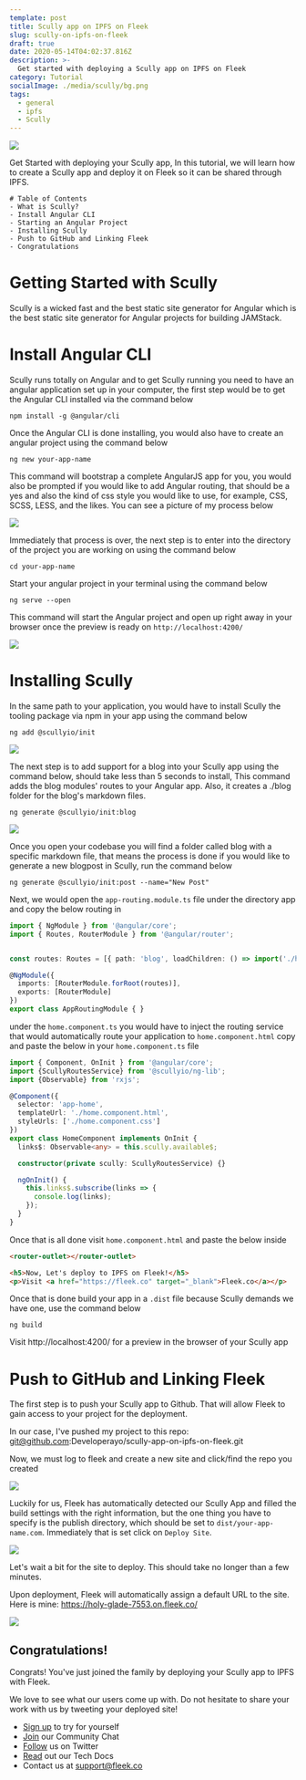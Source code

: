 ```yaml
---
template: post
title: Scully app on IPFS on Fleek
slug: scully-on-ipfs-on-fleek
draft: true
date: 2020-05-14T04:02:37.816Z
description: >-
  Get started with deploying a Scully app on IPFS on Fleek
category: Tutorial
socialImage: ./media/scully/bg.png
tags:
  - general
  - ipfs
  - Scully
---
```


![](images/scully/bg.png)

Get Started with deploying your Scully app, In this tutorial, we will learn how to create a Scully app and deploy it on Fleek so it can be shared through IPFS.

```
# Table of Contents
- What is Scully?
- Install Angular CLI
- Starting an Angular Project
- Installing Scully
- Push to GitHub and Linking Fleek
- Congratulations
```

# Getting Started with Scully

Scully is a wicked fast and the best static site generator for Angular which is the best static site generator for Angular projects for building JAMStack.

# Install Angular CLI

Scully runs totally on Angular and to get Scully running you need to have an angular application set up in your computer, the first step would be to get the Angular CLI installed via the command below

```
npm install -g @angular/cli
```

Once the Angular CLI is done installing, you would also have to create an angular project using the command below

```
ng new your-app-name
```

This command will bootstrap a complete AngularJS app for you, you would also be prompted if you would like to add Angular routing, that should be a yes and also the kind of css style you would like to use, for example, CSS, SCSS, LESS, and the likes. You can see a picture of my process below

![](images/scully/terminal.png)

Immediately that process is over, the next step is to enter into the directory of the project you are working on using the command below

```
cd your-app-name
```

Start your angular project in your terminal using the command below

```
ng serve --open
```

This command will start the Angular project and open up right away in your browser once the preview is ready on `http://localhost:4200/`

![](images/scully/terminal.png)

# Installing Scully

In the same path to your application, you would have to install Scully the tooling package via npm in your app using the command below

```
ng add @scullyio/init
```

![](images/scully/terminal2.png)

The next step is to add support for a blog into your Scully app using the command below, should take less than 5 seconds to install, This command adds the blog modules' routes to your Angular app. Also, it creates a ./blog folder for the blog's markdown files.

```
ng generate @scullyio/init:blog
```

![](images/scully/terminal3.png)

Once you open your codebase you will find a folder called blog with a specific markdown file, that means the process is done if you would like to generate a new blogpost in Scully, run the command below

```
ng generate @scullyio/init:post --name="New Post"
```

Next, we would open the `app-routing.module.ts` file under the directory app and copy the below routing in

```typescript
import { NgModule } from '@angular/core';
import { Routes, RouterModule } from '@angular/router';


const routes: Routes = [{ path: 'blog', loadChildren: () => import('./home/home.module').then(m => m.HomeModule) }, { path: 'home', loadChildren: () => import('./home/home.module').then(m => m.HomeModule) }];

@NgModule({
  imports: [RouterModule.forRoot(routes)],
  exports: [RouterModule]
})
export class AppRoutingModule { }
```

under the `home.component.ts` you would have to inject the routing service that would automatically route your application to `home.component.html` copy and paste the below in your `home.component.ts` file

```typescript
import { Component, OnInit } from '@angular/core';
import {ScullyRoutesService} from '@scullyio/ng-lib';
import {Observable} from 'rxjs';

@Component({
  selector: 'app-home',
  templateUrl: './home.component.html',
  styleUrls: ['./home.component.css']
})
export class HomeComponent implements OnInit {
  links$: Observable<any> = this.scully.available$;

  constructor(private scully: ScullyRoutesService) {}

  ngOnInit() {
    this.links$.subscribe(links => {
      console.log(links);
    });
  }
}
```
Once that is all done visit `home.component.html` and paste the below inside

```html
<router-outlet></router-outlet>

<h5>Now, Let's deploy to IPFS on Fleek!</h5>
<p>Visit <a href="https://fleek.co" target="_blank">Fleek.co</a></p>
```

Once that is done build your app in a `.dist` file because Scully demands we have one, use the command below

```
ng build
```

Visit http://localhost:4200/ for a preview in the browser of your Scully app

# Push to GitHub and Linking Fleek

The first step is to push your Scully app to Github. That will allow Fleek to gain access to your project for the deployment.

In our case, I've pushed my project to this repo: git@github.com:Developerayo/scully-app-on-ipfs-on-fleek.git

Now, we must log to fleek and create a new site and click/find the repo you created

![](images/scully/fleek1.png)

Luckily for us, Fleek has automatically detected our Scully App and filled the build settings with the right information, but the one thing you have to specify is the publish directory, which should be set to `dist/your-app-name.com`. Immediately that is set click on `Deploy Site`. 

![](images/scully/fleek2.png)

Let's wait a bit for the site to deploy. This should take no longer than a few minutes.

Upon deployment, Fleek will automatically assign a default URL to the site. 
Here is mine: https://holy-glade-7553.on.fleek.co/

![](images/scully/fleek3.png)

## Congratulations!

Congrats! You've just joined the family by deploying your Scully app to IPFS with Fleek.

We love to see what our users come up with. Do not hesitate to share your work with us by tweeting your deployed site!

* [Sign up](https://app.fleek.co) to try for yourself
* [Join](https://join.slack.com/t/fleek-public/shared_invite/zt-bxna7y1d-PbVdut4rgHt5jM6Zjg9g9A) our Community Chat
* [Follow](https://twitter.com/FleekHQ) us on Twitter
* [Read](https://docs.fleek.co/) out our Tech Docs
* Contact us at support@fleek.co 